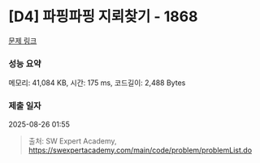 # [D4] 파핑파핑 지뢰찾기 - 1868 

[문제 링크](https://swexpertacademy.com/main/code/problem/problemDetail.do?contestProbId=AV5LwsHaD1MDFAXc) 

### 성능 요약

메모리: 41,084 KB, 시간: 175 ms, 코드길이: 2,488 Bytes

### 제출 일자

2025-08-26 01:55



> 출처: SW Expert Academy, https://swexpertacademy.com/main/code/problem/problemList.do